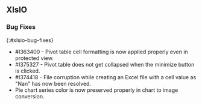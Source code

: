 ## XlsIO

### Bug Fixes
{:#xlsio-bug-fixes}

* \#I363400 - Pivot table cell formatting is now applied properly even in protected view. 
* \#I375327 - Pivot table does not get collapsed when the minimize button is clicked. 
* \#I374418 - File corruption while creating an Excel file with a cell value as "Nan" has now been resolved. 
* Pie chart series color is now preserved properly in chart to image conversion.
